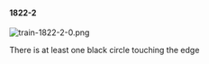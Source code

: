 #### 1822-2
![train-1822-2-0.png](https://github.com/lil-lab/nlvr/raw/master/nlvr/train/images/22/train-1822-2-0.png "train-1822-2-0.png")

There is at least one black circle touching the edge